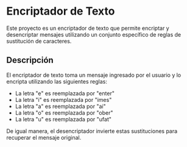 # Encriptador de Texto

Este proyecto es un encriptador de texto que permite encriptar y desencriptar mensajes utilizando un conjunto específico de reglas de sustitución de caracteres.

## Descripción

El encriptador de texto toma un mensaje ingresado por el usuario y lo encripta utilizando las siguientes reglas:
- La letra "e" es reemplazada por "enter"
- La letra "i" es reemplazada por "imes"
- La letra "a" es reemplazada por "ai"
- La letra "o" es reemplazada por "ober"
- La letra "u" es reemplazada por "ufat"

De igual manera, el desencriptador invierte estas sustituciones para recuperar el mensaje original.
